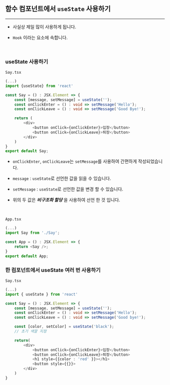    <br/>

## 함수 컴포넌트에서 `useState` 사용하기
<hr/>

* 사실상 제일 많이 사용하게 됩니다.

* `Hook` 이라는 요소에 속합니다.

   <br/>

### useState 사용하기

`Say.tsx`
```typescript
(...)
import {useState} from 'react'

const Say = () : JSX.Element => {
    const [message, setMessage] = useState('');
    const onClickEnter = () : void => setMessage('Hello');
    const onClickLeave = () : void => setMessage('Good Bye!');

    return (
        <div>
            <button onClick={onClickEnter}>입장</button>
            <button onClick={onClickLeave}>퇴장</button>
        </div>
    )
}
export default Say;
```
* `onClickEnter`, `onClickLeave`는 `setMessage`를 사용하여 간편하게 작성되었습니다.
* `message` : `useState`로 선언한 값을 읽을 수 있습니다.
* `setMessage` : `useState`로 선언한 값을 변경 할 수 있습니다.

* 위의 두 값은 ***비구조화 할당*** 을 사용하여 선언 한 것 입니다.

   <br/>

`App.tsx`
```typescript
(...)
import Say from './Say';

const App = () : JSX.Element => {
    return <Say />;
}
export default App;
```

### 한 컴포넌트에서 useState 여러 번 사용하기

`Say.tsx`
```typescript
(...)
import { useState } from 'react'

const Say = () : JSX.Element => {
    const [message, setMessage] = useState('');
    const onClickEnter = () : void => setMessage('Hello');
    const onClickLeave = () : void => setMessage('Good bye!');

    const [color, setColor] = useState('black');
    // 초기 색깔 지정

    return(
        <div>
            <button onClick={onClickEnter}>입장</button>
            <button onClick={onClickLeave}>퇴장</button>
            <h1 style={{color : 'red' }}></h1>
            <button style={{}}>
        </div>
    )
}
```